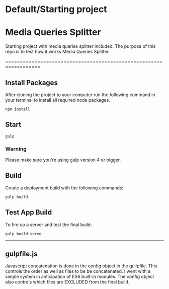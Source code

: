 # Default/Starting project

# Media Queries Splitter

Starting project with media queries splitter included. The purpose of this repo is to test how it works Media Queries Splitter.

==================================================================

## Install Packages

After cloning the project to your computer run the following command in your terminal to install all required node packages.

	npm install
		

## Start

	gulp

### Warning
Please make sure you're using gulp version 4 or bigger.

## Build

Create a deployment build with the following commands:

	gulp build

## Test App Build

To fire up a server and test the final build:

	gulp build:serve

---------------------------------------

## gulpfile.js
Javascript concatenation is done in the config object in the guilpfile.  This controls the order as well as files to be be concatenated.  I went with a simple system in anticipation of ES6 built-in modules.  The config object also controls which files are EXCLUDED from the final build.